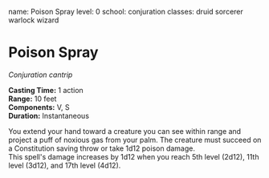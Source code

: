 name: Poison Spray
level: 0
school: conjuration
classes: druid
         sorcerer
         warlock
         wizard

# Poison Spray 
_Conjuration cantrip_ 

**Casting Time:** 1 action    
**Range:** 10 feet    
**Components:** V, S    
**Duration:** Instantaneous 

You extend your hand toward a creature you can see within range and project a puff of noxious gas from your palm. The creature must succeed on a Constitution saving throw or take 1d12 poison damage.    
This spell's damage increases by 1d12 when you reach 5th level (2d12), 11th level (3d12), and 17th level (4d12).